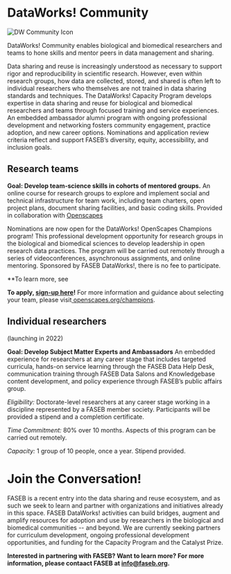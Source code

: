 # DataWorks! Community

![DW Community Icon](https://user-images.githubusercontent.com/90872869/145875407-f207624e-1412-4c27-bc82-9f091510e73b.jpg "FASEB DataWorks! Community icon")

DataWorks! Community enables biological and biomedical researchers and teams to hone skills and mentor peers in data management and sharing.

Data sharing and reuse is increasingly understood as necessary to support rigor and reproducibility in scientific research. However, even within research groups, how data are collected, stored, and shared is often left to individual researchers who themselves are not trained in data sharing standards and techniques. The DataWorks! Capacity Program develops expertise in data sharing and reuse for biological and biomedical researchers and teams through focused training and service experiences. An embedded ambassador alumni program with ongoing professional development and networking fosters community engagement, practice adoption, and new career options. Nominations and application review criteria reflect and support FASEB’s diversity, equity, accessibility, and inclusion goals. 

## Research teams 

**Goal:  Develop team-science skills in cohorts of mentored groups.**
An online course for research groups to explore and implement social and technical infrastructure for team work, including team charters, open project plans, document sharing facilities, and basic coding skills.  Provided in collaboration with [Openscapes](https://openscapes.org)

Nominations are now open for the DataWorks! OpenScapes Champions program!  This professional development opportunity for research groups in the biological and biomedical sciences to develop leadership in open research data practices.  The program will be carried out remotely through a series of videoconferences, asynchronous assignments, and online mentoring.  Sponsored by FASEB DataWorks!, there is no fee to participate.  

**To learn more, see 

**To apply, [sign-up here](https://forms.gle/YeDQMbhxaNtMna9SA)!** For more information and guidance about selecting your team, please visit[ openscapes.org/champions](https://www.openscapes.org/champions/).


## Individual researchers 
(launching in 2022)

**Goal:  Develop Subject Matter Experts and Ambassadors**
An embedded experience for researchers at any career stage that includes targeted curricula, hands-on service learning through the FASEB Data Help Desk, communication training through FASEB Data Salons and Knowledgebase content development, and policy experience through FASEB’s public affairs group.

*Eligibility:*  Doctorate-level researchers at any career stage working in a discipline represented by a FASEB member society.  Participants will be provided a stipend and a completion certificate.

*Time Commitment:*  80% over 10 months.  Aspects of this program can be carried out remotely.

*Capacity:* 1 group of 10 people, once a year.  Stipend provided. 

# Join the Conversation!

FASEB is a recent entry into the data sharing and reuse ecosystem, and as such  we seek to learn and partner with organizations and initiatives already in this space.  FASEB DataWorks! activities can build bridges, augment and amplify resources for adoption and use by researchers in the biological and biomedical communities -- and beyond.  We are currently seeking partners for curriculum development, ongoing professional development opportunities, and funding for the Capacity Program and the Catalyst Prize.

**Interested in partnering with FASEB? Want to learn more? For more information, please contaact FASEB at info@faseb.org.**
